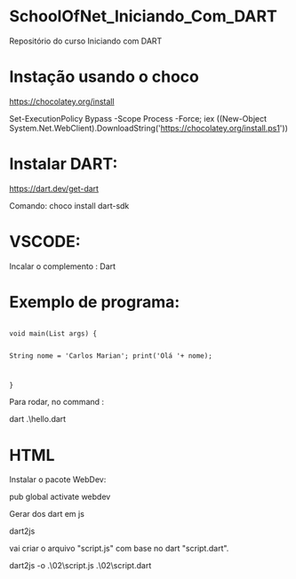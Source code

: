 # SchoolOfNet_Iniciando_Com_DART
Repositório do curso Iniciando com DART


# Instação usando o choco
  https://chocolatey.org/install

  Set-ExecutionPolicy Bypass -Scope Process -Force; iex ((New-Object System.Net.WebClient).DownloadString('https://chocolatey.org/install.ps1'))

# Instalar DART: 
  https://dart.dev/get-dart

  Comando:
   choco install dart-sdk

# VSCODE:
  Incalar o complemento :
  Dart

# Exemplo de programa:

<code>
void main(List<String> args) {

  String nome = 'Carlos Marian';
  print('Olá '+ nome);
  
}
</code>

Para rodar, no command :

dart .\hello.dart


# HTML

Instalar o pacote WebDev:

pub global activate webdev 

Gerar dos dart em js

dart2js

vai criar o arquivo "script.js" com base no dart "script.dart".

dart2js -o .\02\script.js .\02\script.dart
